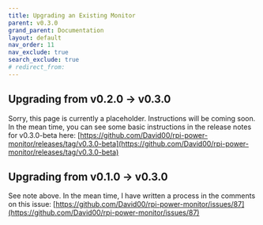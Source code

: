 ```yaml
---
title: Upgrading an Existing Monitor
parent: v0.3.0
grand_parent: Documentation
layout: default
nav_order: 11
nav_exclude: true
search_exclude: true
# redirect_from: 
---
```


## Upgrading from v0.2.0 -> v0.3.0 

Sorry, this page is currently a placeholder. Instructions will be coming soon. In the mean time, you can see some basic instructions in the release notes for v0.3.0-beta here: [https://github.com/David00/rpi-power-monitor/releases/tag/v0.3.0-beta](https://github.com/David00/rpi-power-monitor/releases/tag/v0.3.0-beta)


## Upgrading from v0.1.0 -> v0.3.0

See note above. In the mean time, I have written a process in the comments on this issue:
[https://github.com/David00/rpi-power-monitor/issues/87](https://github.com/David00/rpi-power-monitor/issues/87)